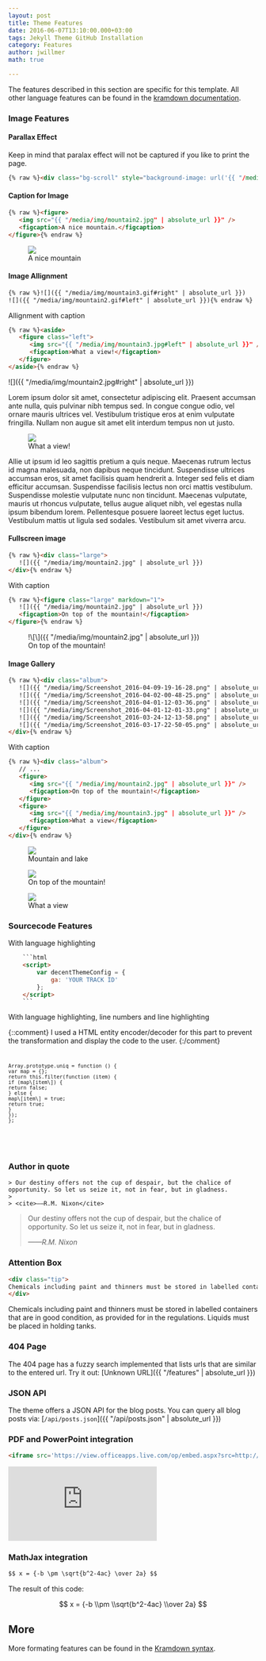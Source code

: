 ```yaml
---
layout: post
title: Theme Features
date: 2016-06-07T13:10:00.000+03:00
tags: Jekyll Theme GitHub Installation
category: Features
author: jwillmer
math: true

---
```

The features described in this section are specific for this template. All other language features can be found in the [kramdown documentation](http://kramdown.gettalong.org/syntax.html).

### Image Features

#### Parallax Effect

Keep in mind that paralax effect will not be captured if you like to print the page.

```html
{% raw %}<div class="bg-scroll" style="background-image: url('{{ "/media/img/mountain1.jpg" | absolute_url }}')"></div>{% endraw %}
```

<div class="bg-scroll" style="background-image: url('{{ "/media/img/mountain1.jpg" | absolute_url }}')"></div>

#### Caption for Image

```html
{% raw %}<figure>
   <img src="{{ "/media/img/mountain2.jpg" | absolute_url }}" />
   <figcaption>A nice mountain.</figcaption>
</figure>{% endraw %}
```

<figure>
<img src="{{ "/media/img/mountain2.jpg" | absolute_url }}" />
<figcaption>A nice mountain</figcaption>
</figure>

#### Image Allignment

```html
{% raw %}![]({{ "/media/img/mountain3.gif#right" | absolute_url }})
![]({{ "/media/img/mountain2.gif#left" | absolute_url }}){% endraw %}
```

Allignment with caption

```html
{% raw %}<aside>
   <figure class="left">
      <img src="{{ "/media/img/mountain3.jpg#left" | absolute_url }}" />
      <figcaption>What a view!</figcaption>
   </figure>
</aside>{% endraw %}
```

!\[\]({{ "/media/img/mountain2.jpg#right" | absolute_url }})

Lorem ipsum dolor sit amet, consectetur adipiscing elit. Praesent accumsan ante nulla, quis pulvinar nibh tempus sed. In congue congue odio, vel ornare mauris ultrices vel. Vestibulum tristique eros at enim vulputate fringilla. Nullam non augue sit amet elit interdum tempus non ut justo.

<aside>
<figure class="left">
<img src="{{ "/media/img/mountain3.jpg" | absolute_url }}" />
<figcaption>What a view!</figcaption>
</figure>
</aside>

Allie ut ipsum id leo sagittis pretium a quis neque. Maecenas rutrum lectus id magna malesuada, non dapibus neque tincidunt. Suspendisse ultrices accumsan eros, sit amet facilisis quam hendrerit a. Integer sed felis et diam efficitur accumsan. Suspendisse facilisis lectus non orci mattis vestibulum. Suspendisse molestie vulputate nunc non tincidunt. Maecenas vulputate, mauris ut rhoncus vulputate, tellus augue aliquet nibh, vel egestas nulla ipsum bibendum lorem. Pellentesque posuere laoreet lectus eget luctus. Vestibulum mattis ut ligula sed sodales. Vestibulum sit amet viverra arcu.

#### Fullscreen image

```html
{% raw %}<div class="large">
   ![]({{ "/media/img/mountain2.jpg" | absolute_url }})
</div>{% endraw %}
```

With caption

```html
{% raw %}<figure class="large" markdown="1">   
   ![]({{ "/media/img/mountain2.jpg" | absolute_url }})
   <figcaption>On top of the mountain!</figcaption>
</figure>{% endraw %}
```

<figure class="large" markdown="1">
!\[\]({{ "/media/img/mountain2.jpg" | absolute_url }})
<figcaption>On top of the mountain!</figcaption>
</figure>

#### Image Gallery

```html
{% raw %}<div class="album">
   ![]({{ "/media/img/Screenshot_2016-04-09-19-16-28.png" | absolute_url }})
   ![]({{ "/media/img/Screenshot_2016-04-02-00-48-25.png" | absolute_url }})
   ![]({{ "/media/img/Screenshot_2016-04-01-12-03-36.png" | absolute_url }})
   ![]({{ "/media/img/Screenshot_2016-04-01-12-01-33.png" | absolute_url }})
   ![]({{ "/media/img/Screenshot_2016-03-24-12-13-58.png" | absolute_url }})
   ![]({{ "/media/img/Screenshot_2016-03-17-22-50-05.png" | absolute_url }})
</div>{% endraw %}
```

With caption

```html
{% raw %}<div class="album">
   // ...
   <figure>
      <img src="{{ "/media/img/mountain2.jpg" | absolute_url }}" />
      <figcaption>On top of the mountain!</figcaption>
   </figure>
   <figure>
      <img src="{{ "/media/img/mountain3.jpg" | absolute_url }}" />
      <figcaption>What a view</figcaption>
   </figure>
</div>{% endraw %}
```

<div class="album">
<figure>
<img src="{{ "/media/img/mountain1.jpg" | absolute_url }}" />
<figcaption>Mountain and lake</figcaption>
</figure>  
<figure>
<img src="{{ "/media/img/mountain2.jpg" | absolute_url }}" />
<figcaption>On top of the mountain!</figcaption>
</figure>  
<figure>
<img src="{{ "/media/img/mountain3.jpg" | absolute_url }}" />
<figcaption>What a view</figcaption>
</figure>
</div>

### Sourcecode Features

With language highlighting

```html
    ```html
    <script>
        var decentThemeConfig = {
            ga: 'YOUR TRACK ID'
        };
    </script>
    ```
```

With language highlighting, line numbers and line highlighting

{::comment}
I used a HTML entity encoder/decoder for this part to prevent the transformation and display the code to the user.
{:/comment}

<pre data-line="5" class="line-numbers language-javascript"><code><pre data-line="5" class="line-numbers language-javascript"><code>
Array.prototype.uniq = function () {
var map = {};
return this.filter(function (item) {
if (map\[item\]) {
return false;
} else {
map\[item\] = true;
return true;
}
});
};
</code></pre>
</code></pre>

### Author in quote

```markup
> Our destiny offers not the cup of despair, but the chalice of opportunity. So let us seize it, not in fear, but in gladness.
> 
> <cite>——R.M. Nixon</cite>
```

> Our destiny offers not the cup of despair, but the chalice of opportunity. So let us seize it, not in fear, but in gladness.
>
> <cite>——R.M. Nixon</cite>

### Attention Box

```html
<div class="tip">
Chemicals including paint and thinners must be stored in labelled containers that are in good condition, as provided for in the regulations. Liquids must be placed in holding tanks.
</div>
```

<div class="tip">
Chemicals including paint and thinners must be stored in labelled containers that are in good condition, as provided for in the regulations. Liquids must be placed in holding tanks.
</div>

### 404 Page

The 404 page has a fuzzy search implemented that lists urls that are similar to the entered url. Try it out: [Unknown URL]({{ "/features" | absolute_url }})

### JSON API

The theme offers a JSON API for the blog posts. You can query all blog posts via: \[`/api/posts.json`\]({{ "/api/posts.json" | absolute_url }})

### PDF and PowerPoint integration

```html
<iframe src='https://view.officeapps.live.com/op/embed.aspx?src=http://img.labnol.org/di/PowerPoint.ppt' frameborder='0'></iframe>
```

<iframe src='https://view.officeapps.live.com/op/embed.aspx?src=http://img.labnol.org/di/PowerPoint.ppt' frameborder='0'></iframe>

### MathJax integration

```html
$$ x = {-b \pm \sqrt{b^2-4ac} \over 2a} $$
```

The result of this code:

$$ x = {-b \\pm \\sqrt{b^2-4ac} \\over 2a} $$

## More

More formating features can be found in the [Kramdown syntax](http://kramdown.gettalong.org/syntax.html).